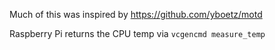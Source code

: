 
Much of this was inspired by https://github.com/yboetz/motd

Raspberry Pi returns the CPU temp via `vcgencmd measure_temp`
